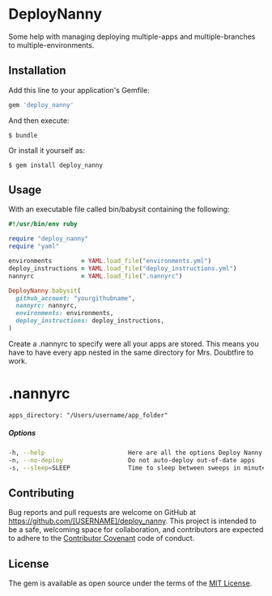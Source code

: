 # DeployNanny

Some help with managing deploying multiple-apps and multiple-branches to multiple-environments.

## Installation

Add this line to your application's Gemfile:

```ruby
gem 'deploy_nanny'
```

And then execute:

    $ bundle

Or install it yourself as:

    $ gem install deploy_nanny

## Usage

With an executable file called bin/babysit containing the following:
```ruby
#!/usr/bin/env ruby

require "deploy_nanny"
require "yaml"

environments        = YAML.load_file("environments.yml")
deploy_instructions = YAML.load_file("deploy_instructions.yml")
nannyrc             = YAML.load_file(".nannyrc")

DeployNanny.babysit(
  github_account: "yourgithubname",
  nannyrc: nannyrc,
  environments: environments,
  deploy_instructions: deploy_instructions,
)

```

Create a .nannyrc to specify were all your apps are stored.
This means you have to have every app nested in the same directory for Mrs. Doubtfire to work.

# .nannyrc
```
apps_directory: "/Users/username/app_folder"
```

##### Options
```bash
-h, --help                       Here are all the options Deploy Nanny takes
-n, --no-deploy                  Do not auto-deploy out-of-date apps
-s, --sleep=SLEEP                Time to sleep between sweeps in minutes.
```

## Contributing

Bug reports and pull requests are welcome on GitHub at https://github.com/[USERNAME]/deploy_nanny. This project is intended to be a safe, welcoming space for collaboration, and contributors are expected to adhere to the [Contributor Covenant](contributor-covenant.org) code of conduct.


## License

The gem is available as open source under the terms of the [MIT License](http://opensource.org/licenses/MIT).

